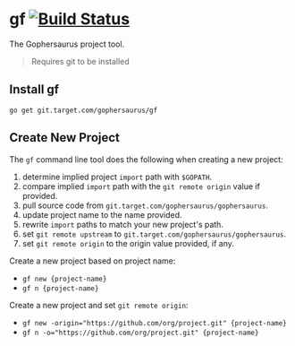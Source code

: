 gf [![Build Status](http://drone.targetpivot.com/api/badge/git.target.com/gophersaurus/gf/status.svg?branch=master)](http://drone.targetpivot.com/git.target.com/gophersaurus/gf)
==

The Gophersaurus project tool.

> Requires git to be installed

## Install gf

`go get git.target.com/gophersaurus/gf`

## Create New Project

The `gf` command line tool does the following when creating a new project:
  1. determine implied project `import` path with `$GOPATH`.
  2. compare implied `import` path with the `git remote origin` value if provided.
  3. pull source code from `git.target.com/gophersaurus/gophersaurus`.
  4. update project name to the name provided.
  5. rewrite `import` paths to match your new project's path.
  6. set `git remote upstream` to `git.target.com/gophersaurus/gophersaurus`.
  7. set `git remote origin` to the origin value provided, if any.

Create a new project based on project name:
* `gf new {project-name}`
* `gf n {project-name}`

Create a new project and set `git remote origin`:
* `gf new -origin="https://github.com/org/project.git" {project-name}`
* `gf n -o="https://github.com/org/project.git" {project-name}`
